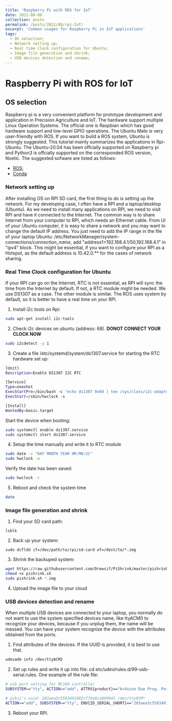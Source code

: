 ```yaml
---
title: 'Raspberry Pi with ROS for IoT'
date: 2021-08-08
collection: posts
permalink: /posts/2021/08/rpi-IoT/
excerpt: 'Common usages for Raspberry Pi in IoT applications'
tags:
  - OS selection;
  - Network setting up;
  - Real time clock configuration for Ubuntu;
  - Image file generation and shrink;
  - USB devices detection and rename;
---
```




Raspberry Pi with ROS for IoT
======

## OS selection

Raspberry pi is a very convenient platform for prototype development and application in Precision Agriculture and IoT. The hardware support multiple Linux Operation Systems. The official one is Raspbian which has good hardware support and low-level GPIO operations. The Ubuntu Mate is very user-friendly with ROS. If you want to build a ROS system, Ubuntu is strongly suggested. This tutorial mainly summarizes the applications in Rpi-Ubuntu. The Ubuntu-20.04 has been offcially supported on Raspberry pi and Python3 is offcially supported on the corresponded ROS version, Noetic. The suggested sofware are listed as follows:

- [ROS](http://wiki.ros.org/noetic/Installation/Ubuntu);
- [Conda](https://github.com/Archiconda/build-tools/releases/download/0.2.3/Archiconda3-0.2.3-Linux-aarch64.sh)

### Network setting up
After installing OS on RPI SD card, the first thing to do is setting up the network. For my developing case, I often have a RPI and a laptop/desktop (Ubuntu). As we need to install many applications on RPI, we need to visit RPI and have it connected to the Internet. The common way is to share Internet from your computer to RPI, which needs an Ethernet cable.
From UI of your Ubuntu computer, it is easy to share a network and you may want to change the default IP address. You just need to add the IP range in the file of your laptop Ubuntu: /etc/NetworkManager/system-connections/*connection_name*, add "address1=192.168.4.1/50,192.168.4.1" in "ipv4" block. This might be essential, if you want to configure your RPI as a Hotspot, as the default address is 10.42.0.** for the cases of network sharing.

### Real Time Clock configuration for Ubuntu 
If your RPI can go on the Internet, RTC is not essential, as RPI will sync the time from the Internet by default. If not, a RTC module might be needed. We use DS1307 as a case. The other module is similar. The ROS uses system by default, so it is better to have a real time on your RPI.

1. Install i2c tools on Rpi:
```bash
sudo apt-get install i2c-tools
```
2. Check i2c devices on ubuntu (address: 68). **DONOT CONNECT YOUR CLOCK NOW**
```bash
sudo i2cdetect -y 1
```
3. Create a file /etc/systemd/system/ds1307.service for starting the RTC hardware set up:
```bash
[Unit]
Description=Enable DS1307 I2C RTC

[Service]
Type=oneshot
ExecStartPre=/bin/bash -c "echo ds1307 0x68 | tee /sys/class/i2c-adapter/i2c-1/new_device"
ExecStart=/sbin/hwclock -s

[Install]
WantedBy=basic.target
```
Start the device when booting:
```bash
sudo systemctl enable ds1307.service
sudo systemctl start ds1307.service
```
4. Setup the time manually and write it to RTC module
```bash
sudo date -s "DAY MONTH YEAR HR:MN:SC"
sudo hwclock -w
```
Verify the date has been saved: 
```bash
sudo hwclock -r
```
5. Reboot and check the system time
```bash
date
```
### Image file generation and shrink

1. Find your SD card path:
```
lsblk
```
2. Back up your system:
```
sudo dcfldd if=/dev/path/to/rpi/sd-card of=/dest/to/*.img
```
3. Shrink the backuped system:
```bash
wget https://raw.githubusercontent.com/Drewsif/PiShrink/master/pishrink.sh
chmod +x pishrink.sh
sudo pishrink.sh *.img
```
4. Upload the image file to your cloud

### USB devices detection and rename
When multiple USB devices are connected to your laptop, you normally do not want to use the system specified devices name, like ttyACM0 to recognize your devices, because if you unplug them, the name will be messed. You can have your system recognize the device with the attributes obtained from the ports.

1. Find attributes of the devices. If the UUID is provided, it is best to use that.
```bash
udevadm info /dev/ttyACM2
```
2. Set up rules and write it up into file: cd etc/udev/rules.d/99-usb-serial.rules. One example of the rule file:

```bash
# usb port setting for MC160 controller
SUBSYSTEM=="tty", ACTION=="add", ATTRS{product}=="Arduino Due Prog. Port", MODE="666", SYMLINK+="Arduino_due"

# piksi's uuid: 203aea3c5593491982cf76e8ca8b9845 /dev/ttyACM*
ACTION=="add", SUBSYSTEM=="tty", ENV{ID_SERIAL_SHORT}=="203aea3c5593491982cf76e8ca8b9845", SYMLINK+="piksi", MODE="666"
```
3. Reboot your RPI.